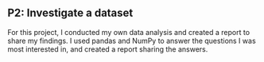 ## P2: Investigate a dataset
For this project, I conducted my own data analysis and created a report to share my findings. I used pandas and NumPy to answer the questions I was most interested in, and created a report sharing the answers. 

